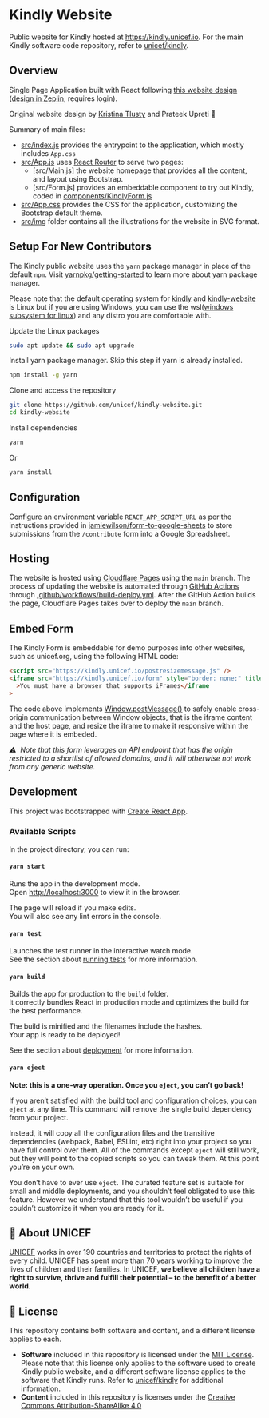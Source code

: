 # Kindly Website

Public website for Kindly hosted at https://kindly.unicef.io.
For the main Kindly software code repository, refer to [unicef/kindly](https://github.com/unicef/kindly).

## Overview

Single Page Application built with React following [this website design](https://miro.com/app/board/o9J_ls1DFJA=/?moveToWidget=3074457365573652264&cot=14) ([design in Zeplin](https://app.zeplin.io/project/616824940d0dd1be16eb4b9b), requires login).

Original website design by [Kristina Tlusty](https://www.linkedin.com/in/kristina-tlusty/) and Prateek Upreti 🙏

Summary of main files:

- [src/index.js](src/index.js) provides the entrypoint to the application, which mostly includes `App.css`
- [src/App.js](src/App.js) uses [React Router](https://reactrouter.com/) to serve two pages:
  - [src/Main.js] the website homepage that provides all the content, and layout using Bootstrap.
  - [src/Form.js] provides an embeddable component to try out Kindly, coded in [components/KindlyForm.js](components/KindlyForm.js)
- [src/App.css](src/App.css) provides the CSS for the application, customizing the Bootstrap default theme.
- [src/img](src/img) folder contains all the illustrations for the website in SVG format.

## Setup For New Contributors

The Kindly public website uses the `yarn` package manager in place of the default `npm`. Visit [yarnpkg/getting-started](https://yarnpkg.com/getting-started) to learn more about yarn package manager.

Please note that the default operating system for [kindly](https://github.com/unicef/kindly) and [kindly-website](https://github.com/unicef/kindly-website) is Linux but if you are using Windows, you can use the wsl([windows subsystem for linux](https://docs.microsoft.com/en-us/windows/wsl/#:~:text=The%20Windows%20Subsystem%20for%20Linux,machine%20or%20dual%2Dboot%20setup.)) and any distro you are comfortable with.

Update the Linux packages

```bash
sudo apt update && sudo apt upgrade
```

Install yarn package manager. Skip this step if yarn is already installed.

```bash
npm install -g yarn
```

Clone and access the repository

```bash
git clone https://github.com/unicef/kindly-website.git
cd kindly-website
```

Install dependencies

```bash
yarn
```

Or

```bash
yarn install
```

## Configuration

Configure an environment variable `REACT_APP_SCRIPT_URL` as per the instructions provided in [jamiewilson/form-to-google-sheets](https://github.com/jamiewilson/form-to-google-sheets) to store submissions from the `/contribute` form into a Google Spreadsheet.

## Hosting

The website is hosted using [Cloudflare Pages](https://pages.cloudflare.com/) using the `main` branch. The process of updating the website is automated through [GitHub Actions](https://docs.github.com/en/actions) through [.github/workflows/build-deploy.yml](.github/workflows/build-deploy.yml). After the GitHub Action builds the page, Cloudflare Pages takes over to deploy the `main` branch.

## Embed Form

The Kindly Form is embeddable for demo purposes into other websites, such as unicef.org, using the following HTML code:

```html
<script src="https://kindly.unicef.io/postresizemessage.js" />
<iframe src="https://kindly.unicef.io/form" style="border: none;" title="Kindly Form"
  >You must have a browser that supports iFrames</iframe
>
```

The code above implements [Window.postMessage()](https://developer.mozilla.org/en-US/docs/Web/API/Window/postMessage) to safely enable cross-origin communication between Window objects, that is the iframe content and the host page, and resize the iframe to make it responsive within the page where it is embeded.

_⚠️&nbsp;&nbsp;Note that this form leverages an API endpoint that has the origin restricted to a shortlist of allowed domains, and it will otherwise not work from any generic website._

## Development

This project was bootstrapped with [Create React App](https://github.com/facebook/create-react-app).

### Available Scripts

In the project directory, you can run:

#### `yarn start`

Runs the app in the development mode.\
Open [http://localhost:3000](http://localhost:3000) to view it in the browser.

The page will reload if you make edits.\
You will also see any lint errors in the console.

#### `yarn test`

Launches the test runner in the interactive watch mode.\
See the section about [running tests](https://facebook.github.io/create-react-app/docs/running-tests) for more information.

#### `yarn build`

Builds the app for production to the `build` folder.\
It correctly bundles React in production mode and optimizes the build for the best performance.

The build is minified and the filenames include the hashes.\
Your app is ready to be deployed!

See the section about [deployment](https://facebook.github.io/create-react-app/docs/deployment) for more information.

#### `yarn eject`

**Note: this is a one-way operation. Once you `eject`, you can’t go back!**

If you aren’t satisfied with the build tool and configuration choices, you can `eject` at any time. This command will remove the single build dependency from your project.

Instead, it will copy all the configuration files and the transitive dependencies (webpack, Babel, ESLint, etc) right into your project so you have full control over them. All of the commands except `eject` will still work, but they will point to the copied scripts so you can tweak them. At this point you’re on your own.

You don’t have to ever use `eject`. The curated feature set is suitable for small and middle deployments, and you shouldn’t feel obligated to use this feature. However we understand that this tool wouldn’t be useful if you couldn’t customize it when you are ready for it.

## 💙 About UNICEF

[UNICEF](https://www.unicef.org/) works in over 190 countries and territories to protect the rights of every child. UNICEF has spent more than 70 years working to improve the lives of children and their families. In UNICEF, **we believe all children have a right to survive, thrive and fulfill their potential – to the benefit of a better world**.

## :memo: License

This repository contains both software and content, and a different license applies to each.

- **Software** included in this repository is licensed under the [MIT License](LICENSE). Please note that this license only applies to the software used to create Kindly public website, and a different software license applies to the software that Kindly runs. Refer to [unicef/kindly](https://github.com/unicef/kindly) for additional information.
- **Content** included in this repository is licenses under the [Creative Commons Attribution-ShareAlike 4.0](LICENSE.content.md)
